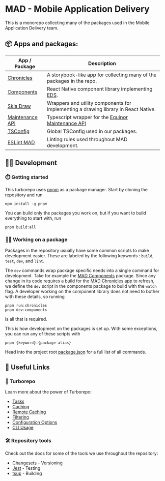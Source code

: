 # MAD - Mobile Application Delivery

This is a monorepo collecting many of the packages used in the Mobile Application Delivery team.

## 📦 Apps and packages:

| App / Package                                      | Description                                                                                               |
| -------------------------------------------------- | --------------------------------------------------------------------------------------------------------- |
| [Chronicles](./apps/chronicles/)                   | A storybook-like app for collecting many of the packages in the repo.                                     |
| [Components](./packages/components)                | React Native component library implementing [EDS](https://loop.equinor.com/en/stories/eds-design-system). |
| [Skia Draw](./packages/skia-draw)                  | Wrappers and utility components for implementing a drawing library in React Native.                       |
| [Maintenance API](./packages/api/maintenance-api/) | Typescript wrapper for the [Equinor Maintenance API](https://equinor.github.io/maintenance-api-docs/)     |
| [TSConfig](./packages/tsconfig)                    | Global TSConfig used in our packages.                                                                     |
| [ESLint MAD](./packages/eslint-config-mad-custom)  | Linting rules used throughout MAD development.                                                            |

## 👨‍💻 Development
### ⏱️ Getting started
This turborepo uses [pnpm](https://pnpm.io) as a package manager. Start by cloning the repository and run
```
npm install -g pnpm
```
 You can build only the packages you work on, but if you want to build everything to start with, run

 ```
 pnpm build:all
```

### 👷‍♀️ Working on a package

Packages in the repository usually have some common scripts to make development easier. These are labeled by the following keywords : `build`, `test`, `dev`, and `lint`.

The `dev` commands wrap package specific needs into a single command for development. Take for example the [MAD Components](./packages/components/) package. Since any change in its code requires a build for the [MAD Chronicles](./apps/chronicles/) app to refresh, we define the `dev` script in the components package to build with the `watch` flag. A developer working on the component library does not need to bother with these details, so running 

```
pnpm run:chronicles
pnpm dev:components
```

is all that is required.

This is how development on the packages is set up.
With some exceptions, you can run any of these scripts with 
```
pnpm {keyword}:{package-alias}
```

Head into the project root [package.json](./package.json) for a full list of all commands.

## 🔗 Useful Links
### 🚀 Turborepo
Learn more about the power of Turborepo:

-   [Tasks](https://turbo.build/repo/docs/core-concepts/monorepos/running-tasks)
-   [Caching](https://turbo.build/repo/docs/core-concepts/caching)
-   [Remote Caching](https://turbo.build/repo/docs/core-concepts/remote-caching)
-   [Filtering](https://turbo.build/repo/docs/core-concepts/monorepos/filtering)
-   [Configuration Options](https://turbo.build/repo/docs/reference/configuration)
-   [CLI Usage](https://turbo.build/repo/docs/reference/command-line-reference)

### 🛠️ Repository tools
Check out the docs for some of the tools we use throughout the repository:
- [Changesets](https://github.com/changesets/changesets) - Versioning 
- [Jest](https://jestjs.io) - Testing
- [tsup](https://tsup.egoist.dev) - Building
